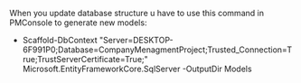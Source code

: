 When you update database structure u have to use this command in PMConsole to generate new models:

- Scaffold-DbContext "Server=DESKTOP-6F991P0;Database=CompanyMenagmentProject;Trusted_Connection=True;TrustServerCertificate=True;" Microsoft.EntityFrameworkCore.SqlServer -OutputDir Models
